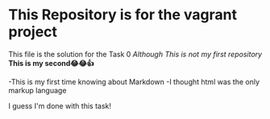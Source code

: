 # This Repository is for the vagrant project

This file is the solution for the Task 0
*Although This is not my first repository*
**This is my second😂😂👍**

-This is my first time knowing about Markdown
-I thought html was the only markup language

I guess I'm done with this task!
